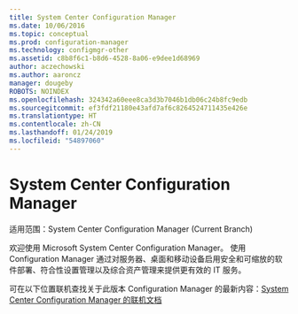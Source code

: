 ```yaml
---
title: System Center Configuration Manager
ms.date: 10/06/2016
ms.topic: conceptual
ms.prod: configuration-manager
ms.technology: configmgr-other
ms.assetid: c8b8f6c1-b8d6-4528-8a06-e9dee1d68969
author: aczechowski
ms.author: aaroncz
manager: dougeby
ROBOTS: NOINDEX
ms.openlocfilehash: 324342a60eee8ca3d3b7046b1db06c24b8fc9edb
ms.sourcegitcommit: ef3fdf21180e43afd7af6c8264524711435e426e
ms.translationtype: HT
ms.contentlocale: zh-CN
ms.lasthandoff: 01/24/2019
ms.locfileid: "54897060"
---
```

# <a name="system-center-configuration-manager"></a>System Center Configuration Manager

适用范围：System Center Configuration Manager (Current Branch)

欢迎使用 Microsoft System Center Configuration Manager。 使用 Configuration Manager 通过对服务器、桌面和移动设备启用安全和可缩放的软件部署、符合性设置管理以及综合资产管理来提供更有效的 IT 服务。  

 可在以下位置联机查找关于此版本 Configuration Manager 的最新内容：[System Center Configuration Manager 的联机文档](https://go.microsoft.com/fwlink/?LinkID=533344)
